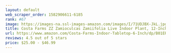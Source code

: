 ```yaml
---
layout: default 
﻿web_scraper_order: 1582906611-6185
rank: #67
image: https://images-na.ssl-images-amazon.com/images/I/71UDJBX-JkL.jpg
title: Costa Farms ZZ Zamioculcas Zamiifolia Live Indoor Plant, 12-Inch Tall, Fresh From Our Farm,…
url: https://www.amazon.com/Costa-Farms-Indoor-Tabletop-6-Inch/dp/B01ERMWUFO/ref=zg_mw_grocery_67?_encoding=UTF8&psc=1&refRID=XTVGWZMF6K6B536217C1
reviews: 4.5 out of 5 stars
price: $25.00 - $46.99
---
```


